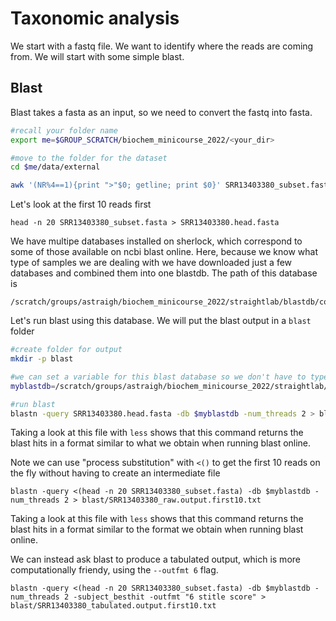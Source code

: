 # Taxonomic analysis

We start with a fastq file. We want to identify where the reads are coming from. We will start with some simple blast. 


## Blast

Blast takes a fasta as an input, so we need to convert the fastq into fasta.

```bash
#recall your folder name
export me=$GROUP_SCRATCH/biochem_minicourse_2022/<your_dir>

#move to the folder for the dataset
cd $me/data/external

awk '(NR%4==1){print ">"$0; getline; print $0}' SRR13403380_subset.fastq > SRR13403380_subset.fasta
```

Let's look at the first 10 reads first
```
head -n 20 SRR13403380_subset.fasta > SRR13403380.head.fasta
```

We have multipe databases installed on sherlock, which correspond to some of those available on ncbi blast online. Here, because we know what type of samples we are dealing with we have downloaded just a few databases and combined them into one blastdb. The path of this database is  
```
/scratch/groups/astraigh/biochem_minicourse_2022/straightlab/blastdb/combined_db
```

Let's run blast using this database. We will put the blast output in a `blast` folder

```bash
#create folder for output
mkdir -p blast

#we can set a variable for this blast database so we don't have to type out the full path everytime
myblastdb=/scratch/groups/astraigh/biochem_minicourse_2022/straightlab/blastdb/combined_db

#run blast
blastn -query SRR13403380.head.fasta -db $myblastdb -num_threads 2 > blast/SRR13403380_rawoutput.first10.txt
```

Taking a look at this file with `less` shows that this command returns the blast hits in a format similar to what we obtain when running blast online. 

Note we can use "process substitution" with `<()` to get the first 10 reads on the fly without having to create an intermediate file

```
blastn -query <(head -n 20 SRR13403380_subset.fasta) -db $myblastdb -num_threads 2 > blast/SRR13403380_raw.output.first10.txt
```

Taking a look at this file with `less` shows that this command returns the blast hits in a format similar to the format we obtain when running blast online. 

We can instead ask blast to produce a tabulated output, which is more computationally friendy, using the `--outfmt 6` flag.

```
blastn -query <(head -n 20 SRR13403380_subset.fasta) -db $myblastdb -num_threads 2 -subject_besthit -outfmt "6 stitle score" > blast/SRR13403380_tabulated.output.first10.txt
```

